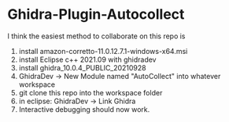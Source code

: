 # Ghidra-Plugin-Autocollect


I think the easiest method to collaborate on this repo is

1. install amazon-corretto-11.0.12.7.1-windows-x64.msi
2. install Eclipse c++ 2021.09 with ghidradev 
3. install ghidra_10.0.4_PUBLIC_20210928
4. GhidraDev -> New Module named "AutoCollect" into whatever workspace
5. git clone this repo into the workspace folder
6. in eclipse: GhidraDev -> Link Ghidra
7. Interactive debugging should now work.  
 